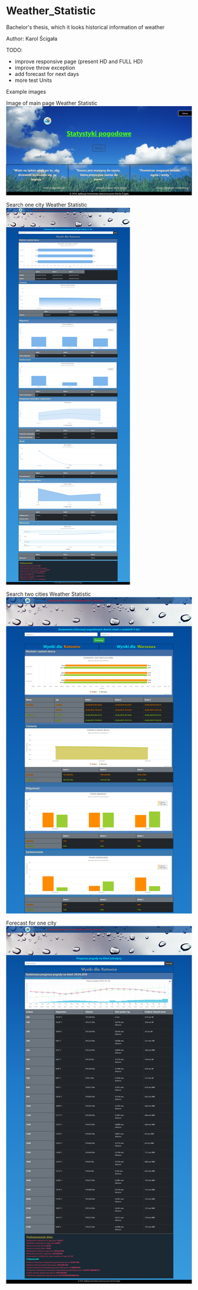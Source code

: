 # Weather_Statistic
Bachelor's thesis, which it looks historical information of weather

Author: Karol Ścigała

TODO:
- improve responsive page (present HD and FULL HD)
- improve throw exception
- add forecast for next days
- more test Units


Example images

Image of main page Weather Statistic
![Image of main page Weather Statistic](/Screen/main_page.png)

Search one city Weather Statistic
![Image of one city Weather Statistic](/Screen/OneTown.png)

Search two cities Weather Statistic
![Image of two city Weather Statistic](/Screen/TwoTowns.png)

Forecast for one city
![Image of forecat Weather Statistic](/Screen/predict.png)

